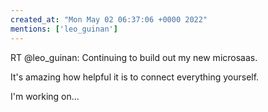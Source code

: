 ```yaml
---
created_at: "Mon May 02 06:37:06 +0000 2022"
mentions: ['leo_guinan']
---
```


RT @leo_guinan: Continuing to build out my new microsaas. 

It's amazing how helpful it is to connect everything yourself.

I'm working on…